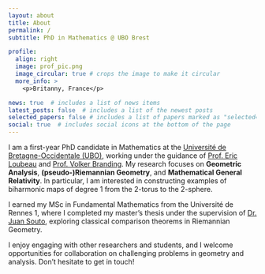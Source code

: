 ```yaml
---
layout: about
title: About
permalink: /
subtitle: PhD in Mathematics @ UBO Brest

profile:
  align: right
  image: prof_pic.png
  image_circular: true # crops the image to make it circular
  more_info: >
    <p>Britanny, France</p>

news: true  # includes a list of news items
latest_posts: false  # includes a list of the newest posts
selected_papers: false # includes a list of papers marked as "selected={true}"
social: true  # includes social icons at the bottom of the page
---
```


I am a first-year PhD candidate in Mathematics at the [Université de Bretagne-Occidentale (UBO)](https://www.univ-brest.fr), working under the guidance of [Prof. Eric Loubeau](https://www.univ-brest.fr/departement-mathematiques/fr/membre/eric-loubeau) and [Prof. Volker Branding](http://www.volker-branding.eu/). My research focuses on **Geometric Analysis**, **(pseudo-)Riemannian Geometry**, and **Mathematical General Relativity**. In particular, I am interested in constructing examples of biharmonic maps of degree 1 from the 2-torus to the 2-sphere.

I earned my MSc in Fundamental Mathematics from the Université de Rennes 1, where I completed my master’s thesis under the supervision of [Dr. Juan Souto](https://sites.google.com/site/jsoutoc/home), exploring classical comparison theorems in Riemannian Geometry.

I enjoy engaging with other researchers and students, and I welcome opportunities for collaboration on challenging problems in geometry and analysis. Don’t hesitate to get in touch! 
